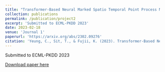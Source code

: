 ```yaml
---
title: "Transformer-Based Neural Marked Spatio Temporal Point Process Model for Football Match Events Analysis"
collection: publications
permalink: /publication/project2
excerpt: 'Submitted to ECML-PKDD 2023'
date: 2023-02-18
venue: 'Journal 1'
paperurl: 'https://arxiv.org/abs/2302.09276'
citation: 'Yeung, C., Sit, T., & Fujii, K. (2023). Transformer-Based Neural Marked Spatio Temporal Point Process Model for Football Match Events Analysis. arXiv preprint arXiv:2302.09276.'
---
```

Submitted to ECML-PKDD 2023

[Download paper here](https://arxiv.org/abs/2302.09276)

<!-- Recommended citation: Your Name, You. (2010). "Paper Title Number 2." <i>Journal 1</i>. 1(2). -->
